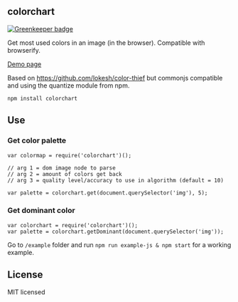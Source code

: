 ## colorchart

[![Greenkeeper badge](https://badges.greenkeeper.io/anthonyringoet/colorchart.svg)](https://greenkeeper.io/)

Get most used colors in an image (in the browser).
Compatible with browserify.

[Demo page](https://anthonyringoet.github.io/colorchart/example/)

Based on https://github.com/lokesh/color-thief but commonjs compatible and using the quantize module from npm.

```
npm install colorchart
```

## Use

### Get color palette

```
var colormap = require('colorchart')();

// arg 1 = dom image node to parse
// arg 2 = amount of colors get back
// arg 3 = quality level/accuracy to use in algorithm (default = 10)

var palette = colorchart.get(document.querySelector('img'), 5);
```

### Get dominant color

```
var colorchart = require('colorchart')();
var palette = colorchart.getDominant(document.querySelector('img'));
```

Go to ```/example``` folder and run ```npm run example-js & npm start``` for a working example.

## License
MIT licensed